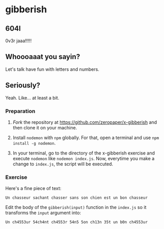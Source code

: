 # gibberish

## 604l

0v3r jaaa!!!!!

## Whoooaaat you sayin?

Let's talk have fun with letters and numbers.

## Seriously?

Yeah.
Like... at least a bit.

### Preparation

1. _Fork_ the repository at https://github.com/zeropaper/x-gibberish and
then clone it on your machine.

2. Install `nodemon` with `npm` globally. For that, open a terminal and 
use `npm install -g nodemon`.

3. In your terminal, go to the directory of the x-gibberish exercise and
execute `nodemon` like `nodemon index.js`. Now, everytime you make a
change to `index.js`, the script will be executed.

### Exercise

Here's a fine piece of text:

`Un chasseur sachant chasser sans son chien est un bon chasseur`

Edit the body of the `gibberish(input)` function in the `index.js`
so it transforms the `input` argument into:

`Un ch4553ur 54ch4nt ch4553r 54n5 5on ch13n 35t un b0n ch4553ur`

